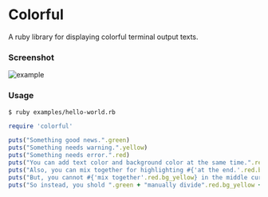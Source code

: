# Colorful

A ruby library for displaying colorful terminal output texts.

### Screenshot

![example](https://github.com/shrimp509/terminal-games/blob/main/screenshots/colorful-example.png)

### Usage

`$ ruby examples/hello-world.rb`

```ruby
require 'colorful'

puts("Something good news.".green)
puts("Something needs warning.".yellow)
puts("Something needs error.".red)
puts("You can add text color and background color at the same time.".red.bg_white)
puts("Also, you can mix together for highlighting #{'at the end.'.red.bg_yellow}".green)
puts("But, you cannot #{'mix together'.red.bg_yellow} in the middle currently.".green)
puts("So instead, you shold ".green + "manually divide".red.bg_yellow + " them.".green)
```